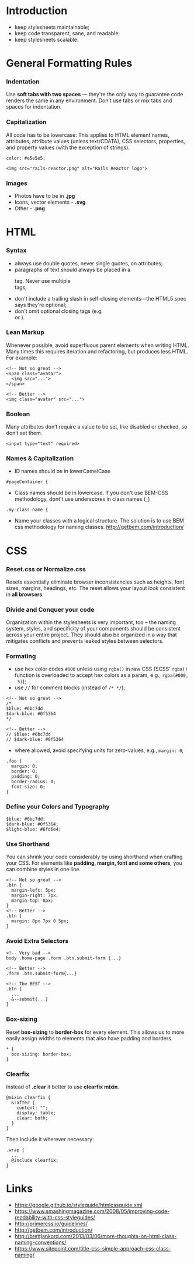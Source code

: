 # Introduction
- keep stylesheets maintainable;
- keep code transparent, sane, and readable;
- keep stylesheets scalable.

# General Formatting Rules
### Indentation
Use **soft tabs with two spaces** — they're the only way to guarantee code renders the same in any environment. Don’t use tabs or mix tabs and spaces for indentation.

### Capitalization
All code has to be lowercase: This applies to HTML element names, attributes, attribute values (unless text/CDATA), CSS selectors, properties, and property values (with the exception of strings).
```
color: #e5e5e5;
```
```
<img src="rails-reactor.png" alt="Rails Reactor logo">
```

### Images
- Photos have to be in **.jpg**
- Icons, vector elements - **.svg**
- Other - **.png**

# HTML
### Syntax
- always use double quotes, never single quotes, on attributes;
- paragraphs of text should always be placed in a <p> tag. Never use multiple <br> tags;
- don't include a trailing slash in self-closing elements—the HTML5 spec says they're optional;
- don't omit optional closing tags (e.g. </li> or </body>).

### Lean Markup
Whenever possible, avoid superfluous parent elements when writing HTML. Many times this requires iteration and refactoring, but produces less HTML. For example:
```
<!-- Not so great -->
<span class="avatar">
  <img src="...">
</span>

<!-- Better -->
<img class="avatar" src="...">
```

### Boolean
Many attributes don’t require a value to be set, like disabled or checked, so don’t set them.
```
<input type="text" required>
```

### Names & Capitalization
- ID names should be in lowerCamelCase
```
#pageContainer {
```
- Class names should be in lowercase. If you don't use BEM-CSS methodology, dont't use underscores in class names (_)
```
.my-class-name {
```
- Name your classes with a logical structure. The solution is to use BEM css methodology for naming classes. http://getbem.com/introduction/


# CSS

### Reset.css or Normalize.css
Resets essentially eliminate browser inconsistencies such as heights, font sizes, margins, headings, etc. The reset allows your layout look consistent in **all browsers**.

### Divide and Conquer your code
Organization within the stylesheets is very important, too – the naming system, styles, and specificity of your components should be consistent across your entire project. They should also be organized in a way that mitigates conflicts and prevents leaked styles between selectors.

### Formating
- use hex color codes `#000` unless using `rgba()` in raw CSS (SCSS' `rgba()` function is overloaded to accept hex colors as a param, e.g., `rgba(#000, .5)`);
- use `//` for comment blocks (instead of `/* */`);
```
<!-- Not so great -->
/*
$blue: #6bc7dd
$dark-blue: #0f5364
*/

<!-- Better -->
// $blue: #6bc7dd
// $dark-blue: #0f5364
```
- where allowed, avoid specifying units for zero-values, e.g., `margin: 0`;
```
.foo {
  margin: 0;
  border: 0;
  padding: 0;
  border-radius: 0;
  font-size: 0;
}
```

### Define your Colors and Typography
```
$blue: #6bc7dd;
$dark-blue: #0f5364;
$light-blue: #6fd6e4;
```

### Use Shorthand
You can shrink your code considerably by using shorthand when crafting your CSS. For elements like **padding, margin, font and some others**, you can combine styles in one line. 
```
<!-- Not so great -->
.btn {
  margin-left: 5px;
  margin-right: 7px;
  margin-top: 8px;
}
<!-- Better -->
.btn {
  margin: 8px 7px 0 5px;
}
```

### Avoid Extra Selectors
```
<!-- Very bad -->
body .home-page .form .btn.submit-form {...}

<!-- Better -->
.form .btn.submit-form{...}

<!-- The BEST -->
.btn {
  ...
  &--submit{...}
}
```

### Box-sizing
Reset **box-sizing** to **border-box** for every element. This allows us to more easily assign widths to elements that also have padding and borders.
```
* {
  box-sizing: border-box;
}
```

### Clearfix
Instead of **.clear** it better to use **clearfix mixin**.
```
@mixin clearfix {
  &:after {
    content: "";
    display: table;
    clear: both;
  }
}
```
Then include it wherever necessary:
```
.wrap {
  ...
  @include clearfix;
}
```

# Links
- https://google.github.io/styleguide/htmlcssguide.xml
- https://www.smashingmagazine.com/2008/05/improving-code-readability-with-css-styleguides/
- http://primercss.io/guidelines/
- http://getbem.com/introduction/
- http://brettjankord.com/2013/03/06/more-thoughts-on-html-class-naming-conventions/
- https://www.sitepoint.com/title-css-simple-approach-css-class-naming/
